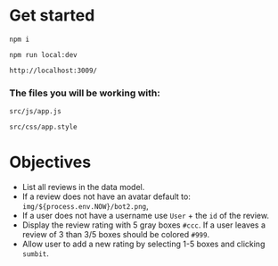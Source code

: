 # Get started
`npm i`

`npm run local:dev`

`http://localhost:3009/`

### The files you will be working with:

`src/js/app.js`

`src/css/app.style`

# Objectives
- List all reviews in the data model.
- If a review does not have an avatar default to: `img/${process.env.NOW}/bot2.png`,
- If a user does not have a username use `User` + the `id` of the review.
- Display the review rating with 5 gray boxes `#ccc`. If a user leaves a review of 3 than 3/5 boxes should be colored `#999`.
- Allow user to add a new rating by selecting 1-5 boxes and clicking `sumbit`.
 

